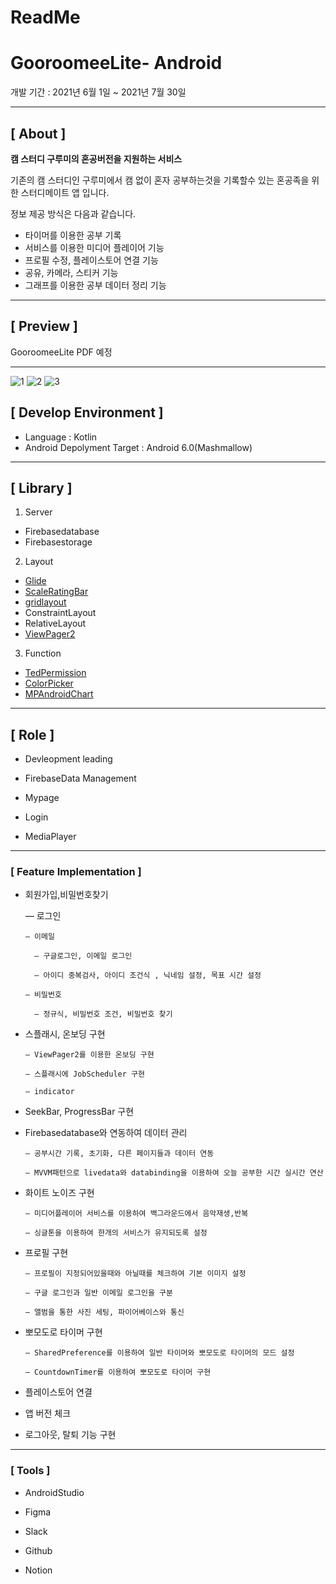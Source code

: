 # ReadMe

# GooroomeeLite- Android

개발 기간 : 2021년 6월 1일 ~ 2021년 7월 30일

---

## **[ About ]**

**캠 스터디 구루미의 혼공버전을 지원하는 서비스**

기존의 캠 스터디인 구루미에서 캠 없이 혼자 공부하는것을 기록할수 있는 혼공족을 위한 
스터디메이트 앱 입니다.

정보 제공 방식은 다음과 같습니다.

- 타이머를 이용한 공부 기록
- 서비스를 이용한 미디어 플레이어 기능
- 프로필 수정, 플레이스토어 연결 기능
- 공유, 카메라, 스티커 기능
- 그래프를 이용한 공부 데이터 정리 기능

---

## **[ Preview ]**

GooroomeeLite PDF 예정

---

![1](https://user-images.githubusercontent.com/79887378/127723015-b90a1d22-5b8d-49b9-b600-e5ff83f2ec45.PNG)
![2](https://user-images.githubusercontent.com/79887378/127723017-26d11adb-d9cc-4083-bf4e-94bd224e6505.PNG)
![3](https://user-images.githubusercontent.com/79887378/127723018-c26318d6-66d1-4683-af61-897036dbb4af.PNG)


## **[ Develop Environment ]**

- Language : Kotlin
- Android Depolyment Target : Android 6.0(Mashmallow)

---

## **[ Library ]**

1. Server
- Firebasedatabase
- Firebasestorage

 2.   Layout

- [Glide](https://github.com/bumptech/glide)
- [ScaleRatingBar](https://github.com/williamyyu/SimpleRatingBar)
- [gridlayout](https://mvnrepository.com/artifact/androidx.gridlayout/gridlayout/1.0.0-rc01)
- ConstraintLayout
- RelativeLayout
- [ViewPager2](https://developer.android.com/jetpack/androidx/releases/viewpager2?hl=ko)

 3. Function

- [TedPermission](https://github.com/ParkSangGwon/TedPermission)
- [ColorPicker](https://github.com/Dhaval2404/ColorPicker)
- [MPAndroidChart](https://github.com/PhilJay/MPAndroidChart)

---

## **[ Role ]**

- Devleopment leading

- FirebaseData Management

- Mypage

- Login

- MediaPlayer

---
### **[ Feature Implementation ]**

- 회원가입,비밀번호찾기

    — 로그인

      — 이메일
    
        — 구글로그인, 이메일 로그인

        — 아이디 중복검사, 아이디 조건식 , 닉네임 설정, 목표 시간 설정

      — 비밀번호

        — 정규식, 비밀번호 조건, 비밀번호 찾기

- 스플래시, 온보딩 구현

      — ViewPager2를 이용한 온보딩 구현

      — 스플래시에 JobScheduler 구현
      
      — indicator 
      

- SeekBar, ProgressBar 구현
- Firebasedatabase와 연동하여 데이터 관리

      — 공부시간 기록, 초기화, 다른 페이지들과 데이터 연동

      — MVVM패턴으로 livedata와 databinding을 이용하여 오늘 공부한 시간 실시간 연산

- 화이트 노이즈 구현

      — 미디어플레이어 서비스를 이용하여 백그라운드에서 음악재생,반복

      — 싱글톤을 이용하여 한개의 서비스가 유지되도록 설정

- 프로필 구현

      — 프로필이 지정되어있을때와 아닐때를 체크하여 기본 이미지 설정

      — 구글 로그인과 일반 이메일 로그인을 구분

      — 앨범을 통한 사진 세팅, 파이어베이스와 통신
      
- 뽀모도로 타이머 구현

      — SharedPreference를 이용하여 일반 타이머와 뽀모도로 타이머의 모드 설정

      — CountdownTimer를 이용하여 뽀모도로 타이머 구현
- 플레이스토어 연결
- 앱 버전 체크
- 로그아웃, 탈퇴 기능 구현

---

### **[ Tools ]**

- AndroidStudio

- Figma

- Slack

- Github

- Notion
